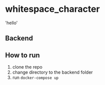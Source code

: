 # whitespace_character
'hello'

## Backend

## How to run
1. clone the repo
2. change directory to the backend folder
3. run `docker-compose up`

